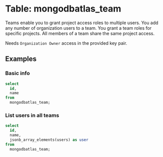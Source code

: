 # Table: mongodbatlas_team

Teams enable you to grant project access roles to multiple users. You add any number of organization users to a team. You grant a team roles for specific projects. All members of a team share the same project access.

Needs `Organization Owner` access in the provided key pair.

## Examples

### Basic info

```sql
select
  id,
  name
from
  mongodbatlas_team;
```

### List users in all teams

```sql
select
  id,
  name,
  jsonb_array_elements(users) as user
from
  mongodbatlas_team;
```
